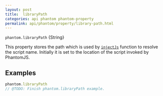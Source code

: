 ```yaml
---
layout: post
title:  libraryPath
categories: api phantom phantom-property
permalink: api/phantom/property/library-path.html
---
```


`phantom.libraryPath` {String}

This property stores the path which is used by [`injectJs`](#phantom-injectJs) function to resolve the script name. Initially it is set to the location of the script invoked by PhantomJS.

## Examples

```javascript
phantom.libraryPath
// @TODO: Finish phantom.libraryPath example.
```








